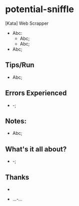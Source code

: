 # potential-sniffle
[Kata] Web Scrapper

* Abc:
	* Abc;
	* Abc;
* Abc;

## Tips/Run

* Abc;

## Errors Experienced

* -;

## Notes:

* Abc;

## What's it all about?

* -;

## Thanks

-

* []() ...-...
